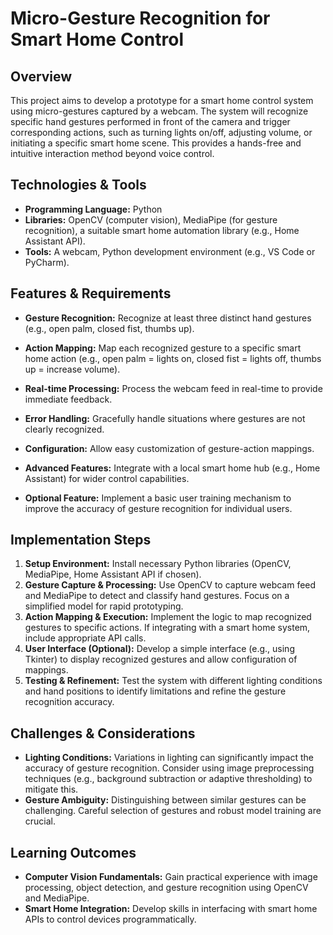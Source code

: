 # Micro-Gesture Recognition for Smart Home Control

## Overview

This project aims to develop a prototype for a smart home control system using micro-gestures captured by a webcam.  The system will recognize specific hand gestures performed in front of the camera and trigger corresponding actions, such as turning lights on/off, adjusting volume, or initiating a specific smart home scene. This provides a hands-free and intuitive interaction method beyond voice control.

## Technologies & Tools

- **Programming Language:** Python
- **Libraries:** OpenCV (computer vision), MediaPipe (for gesture recognition), a suitable smart home automation library (e.g., Home Assistant API).
- **Tools:**  A webcam, Python development environment (e.g., VS Code or PyCharm).


## Features & Requirements

- **Gesture Recognition:**  Recognize at least three distinct hand gestures (e.g., open palm, closed fist, thumbs up).
- **Action Mapping:**  Map each recognized gesture to a specific smart home action (e.g., open palm = lights on, closed fist = lights off, thumbs up = increase volume).
- **Real-time Processing:**  Process the webcam feed in real-time to provide immediate feedback.
- **Error Handling:** Gracefully handle situations where gestures are not clearly recognized.
- **Configuration:** Allow easy customization of gesture-action mappings.

- **Advanced Features:** Integrate with a local smart home hub (e.g., Home Assistant) for wider control capabilities.
- **Optional Feature:** Implement a basic user training mechanism to improve the accuracy of gesture recognition for individual users.


## Implementation Steps

1. **Setup Environment:** Install necessary Python libraries (OpenCV, MediaPipe, Home Assistant API if chosen).
2. **Gesture Capture & Processing:**  Use OpenCV to capture webcam feed and MediaPipe to detect and classify hand gestures.  Focus on a simplified model for rapid prototyping.
3. **Action Mapping & Execution:** Implement the logic to map recognized gestures to specific actions. If integrating with a smart home system, include appropriate API calls.
4. **User Interface (Optional):** Develop a simple interface (e.g., using Tkinter) to display recognized gestures and allow configuration of mappings.
5. **Testing & Refinement:** Test the system with different lighting conditions and hand positions to identify limitations and refine the gesture recognition accuracy.


## Challenges & Considerations

- **Lighting Conditions:**  Variations in lighting can significantly impact the accuracy of gesture recognition.  Consider using image preprocessing techniques (e.g., background subtraction or adaptive thresholding) to mitigate this.
- **Gesture Ambiguity:**  Distinguishing between similar gestures can be challenging.  Careful selection of gestures and robust model training are crucial.


## Learning Outcomes

- **Computer Vision Fundamentals:**  Gain practical experience with image processing, object detection, and gesture recognition using OpenCV and MediaPipe.
- **Smart Home Integration:** Develop skills in interfacing with smart home APIs to control devices programmatically.

